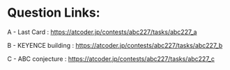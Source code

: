 # Question Links:

A - Last Card : https://atcoder.jp/contests/abc227/tasks/abc227_a

B - KEYENCE building : https://atcoder.jp/contests/abc227/tasks/abc227_b

C - ABC conjecture : https://atcoder.jp/contests/abc227/tasks/abc227_c
